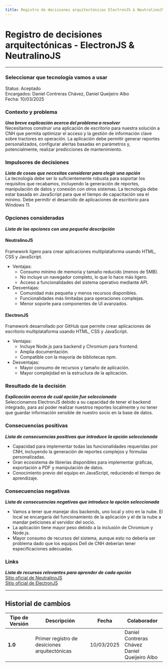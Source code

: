 ```yaml
---
title: Registro de decisiones arquitectónicas ElectronJS & NeutralinoJS
---
```


# Registro de decisiones arquitectónicas - ElectronJS & NeutralinoJS

---

### Seleccionar que tecnología vamos a usar
Status: Aceptado  
Encargados: Daniel Contreras Chávez, Daniel Queijeiro Albo  
Fecha: 10/03/2025

### Contexto y problema
***Una breve explicación acerca del problema a resolver***  
Necesitamos construir una aplicación de escritorio para nuestra solución a CNH que permita optimizar el acceso y la gestión de información clave sobre tractores en operación. La aplicación debe permitir generar reportes personalizados, configurar alertas basadas en parámetros y, potencialmente, realizar predicciones de mantenimiento.
### Impulsores de decisiones
***Lista de cosas que necesitas considerar para elegir una opción***  
La tecnología debe ser lo suficientemente robusta para soportar los requisitos que recabamos, incluyendo la generación de reportes, manipulación de datos y conexión con otros sistemas.
La tecnología debe estar basada en JavaScript para que el tiempo de capacitación sea el mínimo.
Debe permitir el desarrollo de aplicaciones de escritorio para Windows 11.
### Opciones consideradas
***Lista de las opciones con una pequeña descripción***  
#### NeutralinoJS
Framework ligero para crear aplicaciones multiplataforma usando HTML, CSS y JavaScript.
-  Ventajas:
    - Consumo mínimo de memoria y tamaño reducido (menos de 5MB).
    - No incluye un navegador completo, lo que lo hace más ligero.
    - Acceso a funcionalidades del sistema operativo mediante API.
- Desventajas:
    - Comunidad más pequeña y menos recursos disponibles.
    - Funcionalidades más limitadas para operaciones complejas.
    - Menor soporte para componentes de UI avanzados.
#### ElectronJS
Framework desarrollado por GitHub que permite crear aplicaciones de escritorio multiplataforma usando HTML, CSS y JavaScript.
- Ventajas:
	- Incluye Node.js para backend y Chromium para frontend.
	- Amplia documentación.
	- Compatible con la mayoría de bibliotecas npm.
- Desventajas:
	- Mayor consumo de recursos y tamaño de aplicación.
	- Mayor complejidad en la estructura de la aplicación.

### Resultado de la decisión
***Explicación acerca de cuál opción fue seleccionada***  
Seleccionamos ElectronJS debido a su capacidad de tener el backend integrado, para así poder realizar nuestros reportes localmente y no tener que guardar información sensible de nuestro socio en la base de datos.
### Consecuencias positivas
***Lista de consecuencias positivas que introduce la opción seleccionada***  
- Capacidad para implementar todas las funcionalidades requeridas por CNH, incluyendo la generación de reportes complejos y fórmulas personalizadas.
- Gran ecosistema de librerías disponibles para implementar gráficas, exportación a PDF y manipulación de datos.
- Conocimiento previo del equipo en JavaScript, reduciendo el tiempo de aprendizaje.
### Consecuencias negativas
***Lista de consecuencias negativas que introduce la opción seleccionada***  
- Vamos a tener que manejar dos backends, uno local y otro en la nube. El local se encargaría del funcionamiento de la aplicación y el de la nube a mandar peticiones al servidor del socio.
- La aplicación tiene mayor peso debido a la inclusión de Chromium y Node.js.
- Mayor consumo de recursos del sistema, aunque esto no debería ser problema dado que los equipos Dell de CNH deberían tener especificaciones adecuadas.

### Links
***Lista de recursos relevantes para aprender de cada opción***  
[Sitio oficial de NeutralinoJS](https://neutralino.js.org/)  
[Sitio oficial de ElectronJS](https://www.electronjs.org/)

---


## Historial de cambios

| **Tipo de Versión** | **Descripción** | **Fecha**  | **Colaborador** |
| ------------------- | --------------- | ---------- | --------------- |
| **1.0** | Primer registro de desiciones arquitectónicas | 10/03/2025 | Daniel Contreras Chávez <br/> Daniel Queijeiro Albo |